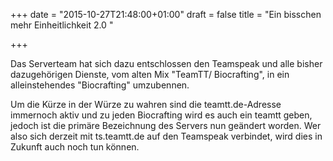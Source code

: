 +++
date = "2015-10-27T21:48:00+01:00"
draft = false
title = "Ein bisschen mehr Einheitlichkeit 2.0 "

+++

<p>
  Das Serverteam hat sich dazu entschlossen den Teamspeak und alle bisher dazugehörigen Dienste, vom alten Mix "TeamTT/ Biocrafting", in ein alleinstehendes "Biocrafting" umzubennen.
</p>
<p>
  Um die Kürze in der Würze zu wahren sind die teamtt.de-Adresse immernoch aktiv und zu jeden Biocrafting wird es auch ein teamtt geben, jedoch ist die primäre Bezeichnung des Servers nun geändert worden. Wer also sich derzeit mit ts.teamtt.de auf den Teamspeak verbindet, wird dies in Zukunft auch noch tun können.
</p>
